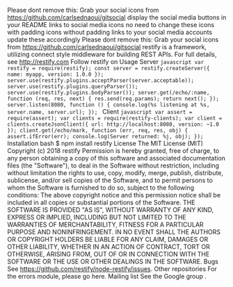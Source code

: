 Please dont remove this: Grab your social icons from https://github.com/carlsednaoui/gitsocial display the social media buttons in your README links to social media icons no need to change these icons with padding icons without padding links to your social media accounts update these accordingly Please dont remove this: Grab your social icons from https://github.com/carlsednaoui/gitsocial restify is a framework, utilizing connect style middleware for building REST APIs. For full details, see http://restify.com Follow restify on Usage Server ```javascript var restify = require(restify); const server = restify.createServer({ name: myapp, version: 1.0.0 }); server.use(restify.plugins.acceptParser(server.acceptable)); server.use(restify.plugins.queryParser()); server.use(restify.plugins.bodyParser()); server.get(/echo/:name, function (req, res, next) { res.send(req.params); return next(); }); server.listen(8080, function () { console.log(%s listening at %s, server.name, server.url); }); ``` Client ```javascript var assert = require(assert); var clients = require(restify-clients); var client = clients.createJsonClient({ url: http://localhost:8080, version: ~1.0 }); client.get(/echo/mark, function (err, req, res, obj) { assert.ifError(err); console.log(Server returned: %j, obj); }); ``` Installation bash $ npm install restify License The MIT License (MIT) Copyright (c) 2018 restify Permission is hereby granted, free of charge, to any person obtaining a copy of this software and associated documentation files (the "Software"), to deal in the Software without restriction, including without limitation the rights to use, copy, modify, merge, publish, distribute, sublicense, and/or sell copies of the Software, and to permit persons to whom the Software is furnished to do so, subject to the following conditions: The above copyright notice and this permission notice shall be included in all copies or substantial portions of the Software. THE SOFTWARE IS PROVIDED "AS IS", WITHOUT WARRANTY OF ANY KIND, EXPRESS OR IMPLIED, INCLUDING BUT NOT LIMITED TO THE WARRANTIES OF MERCHANTABILITY, FITNESS FOR A PARTICULAR PURPOSE AND NONINFRINGEMENT. IN NO EVENT SHALL THE AUTHORS OR COPYRIGHT HOLDERS BE LIABLE FOR ANY CLAIM, DAMAGES OR OTHER LIABILITY, WHETHER IN AN ACTION OF CONTRACT, TORT OR OTHERWISE, ARISING FROM, OUT OF OR IN CONNECTION WITH THE SOFTWARE OR THE USE OR OTHER DEALINGS IN THE SOFTWARE. Bugs See https://github.com/restify/node-restify/issues. Other repositories For the errors module, please go here. Mailing list See the Google group .
